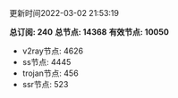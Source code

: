 更新时间2022-03-02 21:53:19

**总订阅: 240**
**总节点: 14368**
**有效节点: 10050**
- v2ray节点: 4626
- ss节点: 4445
- trojan节点: 456
- ssr节点: 523
